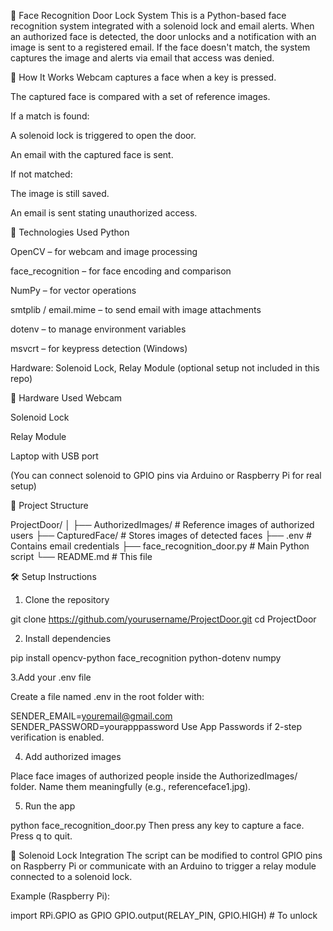 🔐 Face Recognition Door Lock System
This is a Python-based face recognition system integrated with a solenoid lock and email alerts.
When an authorized face is detected, the door unlocks and a notification with an image is sent to a registered email. 
If the face doesn't match, the system captures the image and alerts via email that access was denied.

📸 How It Works
Webcam captures a face when a key is pressed.

The captured face is compared with a set of reference images.

If a match is found:

A solenoid lock is triggered to open the door.

An email with the captured face is sent.

If not matched:

The image is still saved.

An email is sent stating unauthorized access.

🧠 Technologies Used
Python

OpenCV – for webcam and image processing

face_recognition – for face encoding and comparison

NumPy – for vector operations

smtplib / email.mime – to send email with image attachments

dotenv – to manage environment variables

msvcrt – for keypress detection (Windows)

Hardware: Solenoid Lock, Relay Module (optional setup not included in this repo)

🧰 Hardware Used
Webcam

Solenoid Lock

Relay Module

Laptop with USB port

(You can connect solenoid to GPIO pins via Arduino or Raspberry Pi for real setup)

📂 Project Structure

ProjectDoor/
│
├── AuthorizedImages/        # Reference images of authorized users
├── CapturedFace/            # Stores images of detected faces
├── .env                     # Contains email credentials
├── face_recognition_door.py # Main Python script
└── README.md                # This file

🛠️ Setup Instructions
1. Clone the repository

git clone https://github.com/yourusername/ProjectDoor.git
cd ProjectDoor

2. Install dependencies

pip install opencv-python face_recognition python-dotenv numpy

3.Add your .env file

Create a file named .env in the root folder with:

SENDER_EMAIL=youremail@gmail.com
SENDER_PASSWORD=yourapppassword
Use App Passwords if 2-step verification is enabled.

4. Add authorized images

Place face images of authorized people inside the AuthorizedImages/ folder. Name them meaningfully (e.g., referenceface1.jpg).

5. Run the app

python face_recognition_door.py
Then press any key to capture a face. Press q to quit.

🔐 Solenoid Lock Integration
The script can be modified to control GPIO pins on Raspberry Pi or communicate with an Arduino to trigger a relay module connected to a solenoid lock.

Example (Raspberry Pi):

import RPi.GPIO as GPIO
GPIO.output(RELAY_PIN, GPIO.HIGH)  # To unlock

